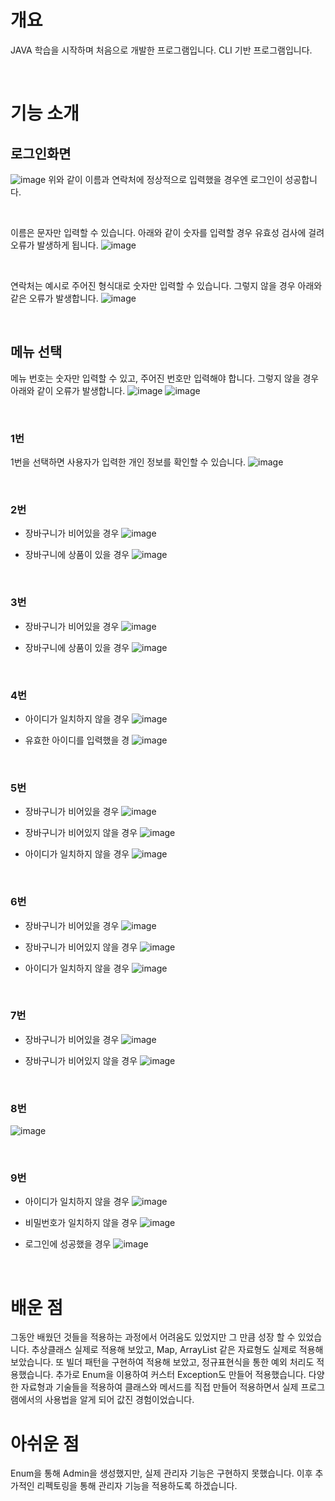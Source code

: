 # 개요
JAVA 학습을 시작하며 처음으로 개발한 프로그램입니다.
CLI 기반 프로그램입니다.

</br>

# 기능 소개

## 로그인화면
![image](https://github.com/jongwoobaek/Bookstore/assets/112931368/8ae59f71-96d9-48f4-b741-b88518dd22bc)
위와 같이 이름과 연락처에 정상적으로 입력했을 경우엔 로그인이 성공합니다.

</br>

이름은 문자만 입력할 수 있습니다.
아래와 같이 숫자를 입력할 경우 유효성 검사에 걸려 오류가 발생하게 됩니다.
![image](https://github.com/jongwoobaek/Bookstore/assets/112931368/ada61faa-8f29-42ad-928f-18f4aca2466b)

</br>

연락처는 예시로 주어진 형식대로 숫자만 입력할 수 있습니다.
그렇지 않을 경우 아래와 같은 오류가 발생합니다.
![image](https://github.com/jongwoobaek/Bookstore/assets/112931368/c9571d19-bf5f-4453-aa13-300cb361af4d)

</br>

## 메뉴 선택
메뉴 번호는 숫자만 입력할 수 있고, 주어진 번호만 입력해야 합니다.
그렇지 않을 경우 아래와 같이 오류가 발생합니다.
![image](https://github.com/jongwoobaek/Bookstore/assets/112931368/232f7c44-e68a-4693-93a1-ef94ff6968d3)
![image](https://github.com/jongwoobaek/Bookstore/assets/112931368/7252e616-d1f2-4bb0-b6f3-5a2b879d0d57)

</br>

### 1번
1번을 선택하면 사용자가 입력한 개인 정보를 확인할 수 있습니다.
![image](https://github.com/jongwoobaek/Bookstore/assets/112931368/e4e77b5c-3671-4739-b9f8-59732448efbf)

</br>

### 2번
* 장바구니가 비어있을 경우
![image](https://github.com/jongwoobaek/Bookstore/assets/112931368/01299113-37cd-4cc9-b93d-93922056f61d)

* 장바구니에 상품이 있을 경우
![image](https://github.com/jongwoobaek/Bookstore/assets/112931368/76032635-502e-481e-8dac-55bb596a1056)

</br>

### 3번
* 장바구니가 비어있을 경우
![image](https://github.com/jongwoobaek/Bookstore/assets/112931368/60271f7a-1d8b-4403-b24d-756ffbf1e590)

* 장바구니에 상품이 있을 경우
![image](https://github.com/jongwoobaek/Bookstore/assets/112931368/512e7210-2130-4894-9b1f-eb53e51c67ce)

</br>

### 4번
* 아이디가 일치하지 않을 경우
![image](https://github.com/jongwoobaek/Bookstore/assets/112931368/375c0a31-0c84-4066-970b-1c211b38e209)

* 유효한 아이디를 입력했을 경
![image](https://github.com/jongwoobaek/Bookstore/assets/112931368/f2a73053-88cd-4b5c-8b42-f6e02b762833)

</br>

### 5번
* 장바구니가 비어있을 경우
![image](https://github.com/jongwoobaek/Bookstore/assets/112931368/9281276f-e9c7-4c8d-aaa4-6689aca1f597)

* 장바구니가 비어있지 않을 경우
![image](https://github.com/jongwoobaek/Bookstore/assets/112931368/c17fe184-a70b-4136-8ebe-9d3a3377407d)

* 아이디가 일치하지 않을 경우
![image](https://github.com/jongwoobaek/Bookstore/assets/112931368/98b5e35c-cc65-4b5a-b965-6330f13e302e)

</br>

### 6번
* 장바구니가 비어있을 경우
![image](https://github.com/jongwoobaek/Bookstore/assets/112931368/d05adf9f-cefe-4b8c-876d-9bc3331efe5e)


* 장바구니가 비어있지 않을 경우
![image](https://github.com/jongwoobaek/Bookstore/assets/112931368/4c0ae5e8-9f88-4c28-8623-678f45c5b673)

* 아이디가 일치하지 않을 경우
![image](https://github.com/jongwoobaek/Bookstore/assets/112931368/3e70d010-8b14-4077-927c-2710f5576e48)


</br>

### 7번
* 장바구니가 비어있을 경우
![image](https://github.com/jongwoobaek/Bookstore/assets/112931368/d00b127a-afe0-4db7-b164-34bc3d96a988)

* 장바구니가 비어있지 않을 경우
![image](https://github.com/jongwoobaek/Bookstore/assets/112931368/2fb03b92-f937-4ae9-b98c-2dfa6db0c5bd)

</br>

### 8번
![image](https://github.com/jongwoobaek/Bookstore/assets/112931368/4f095054-6a3d-4e97-9220-eaf1cc1aa228)

</br>

### 9번
* 아이디가 일치하지 않을 경우
![image](https://github.com/jongwoobaek/Bookstore/assets/112931368/d865bbbd-edcd-46cd-a09d-470604958445)

* 비밀번호가 일치하지 않을 경우
![image](https://github.com/jongwoobaek/Bookstore/assets/112931368/b563581e-1a34-41db-b7a5-2ff478003cda)

* 로그인에 성공했을 경우
![image](https://github.com/jongwoobaek/Bookstore/assets/112931368/150e248a-ad50-42b3-ae64-d5f2ff216560)

</br>

# 배운 점
그동안 배웠던 것들을 적용하는 과정에서 어려움도 있었지만 그 만큼 성장 할 수 있었습니다.
추상클래스 실제로 적용해 보았고, Map, ArrayList 같은 자료형도 실제로 적용해 보았습니다.
또 빌더 패턴을 구현하여 적용해 보았고, 정규표현식을 통한 예외 처리도 적용했습니다.
추가로 Enum을 이용하여 커스터 Exception도 만들어 적용했습니다.
다양한 자료형과 기술들을 적용하여 클래스와 메서드를 직접 만들어 적용하면서 실제 프로그램에서의 사용법을 알게 되어 값진 경험이었습니다.

# 아쉬운 점
Enum을 통해 Admin을 생성했지만, 실제 관리자 기능은 구현하지 못했습니다.
이후 추가적인 리펙토링을 통해 관리자 기능을 적용하도록 하겠습니다.
